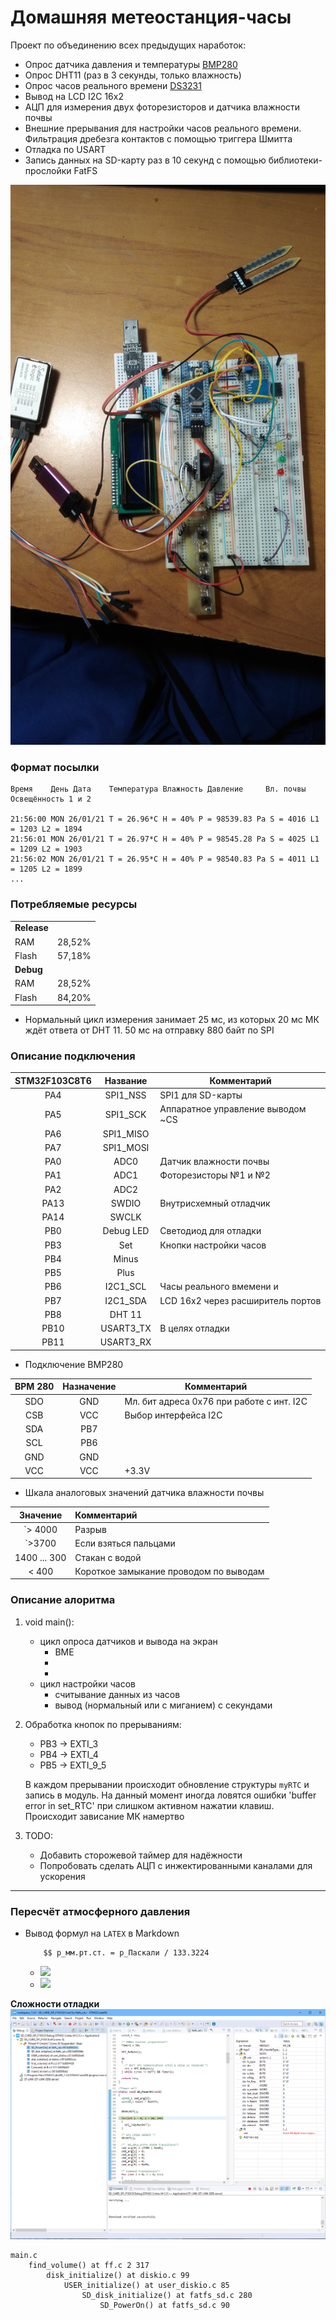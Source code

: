 # Домашняя метеостанция-часы

Проект по объединению всех предыдущих наработок:

- Опрос датчика давления и температуры [BMP280](../literature/sensors/bst-bmp280-ds001.pdf)   
- Опрос DHT11 (раз в 3 секунды, только влажность)
- Опрос часов реального времени [DS3231](../literature/sensors/DS3231.pdf)
- Вывод на LCD I2C 16x2
- АЦП для измерения двух фоторезисторов и датчика влажности почвы
- Внешние прерывания для настройки часов реального времени. Фильтрация дребезга контактов
с помощью триггера Шмитта 
- Отладка по USART
- Запись данных на SD-карту раз в 10 секунд с помощью библиотеки-прослойки FatFS

![](../../Hardware/imgs/all-in-one-breadboard.jpg)

### Формат посылки
```
Время    День Дата    Температура Влажность Давление     Вл. почвы Освещённость 1 и 2

21:56:00 MON 26/01/21 T = 26.96*C H = 40% P = 98539.83 Pa S = 4016 L1 = 1203 L2 = 1894
21:56:01 MON 26/01/21 T = 26.97*C H = 40% P = 98545.28 Pa S = 4025 L1 = 1209 L2 = 1903
21:56:02 MON 26/01/21 T = 26.95*C H = 40% P = 98540.83 Pa S = 4011 L1 = 1205 L2 = 1899
...
```

### Потребляемые ресурсы
| |   |
| ---   | --- |
| **Release** |   |
| RAM         | 28,52%  |
| Flash       | 57,18%  |
| **Debug**   |   |
| RAM         | 28,52%  |
| Flash       | 84,20%  |

- Нормальный цикл измерения занимает 25 мс, из которых 20 мс МК ждёт ответа от DHT 11. 50 мс на отправку 880 байт по SPI

### Описание подключения

| STM32F103C8T6 | Название   | Комментарий |
| :-----:       | :------:   | -------     |
| PA4			| SPI1_NSS   | SPI1 для SD-карты  |
| PA5			| SPI1_SCK   | Аппаратное управление выводом ~CS|
| PA6			| SPI1_MISO  ||
| PA7			| SPI1_MOSI  ||
| PA0           | ADC0       |  Датчик влажности почвы |
| PA1           | ADC1       |  Фоторезисторы №1 и №2           |
| PA2           | ADC2       |   |
| PA13          | SWDIO      |  Внутрисхемный отладчик |
| PA14          | SWCLK      ||
| PB0           | Debug LED  | Светодиод для отладки   |
| PB3           | Set        | Кнопки настройки часов  |
| PB4           | Minus      ||
| PB5           | Plus       ||
| PB6           | I2C1_SCL   | Часы реального вмемени и  |
| PB7           | I2C1_SDA   | LCD 16x2 через расширитель портов|
| PB8           | DHT 11     ||
| PB10          | USART3_TX  | В целях отладки |
| PB11          | USART3_RX  ||


- Подключение BMP280

| BPM 280       | Назначение | Комментарий |
| :-----:       | :--------: | --- |
| SDO			| GND        | Мл. бит адреса 0x76 при работе с инт. I2C |
| CSB			| VCC        | Выбор интерфейса I2C |
| SDA			| PB7        ||
| SCL			| PB6        ||
| GND           | GND        ||
| VCC           | VCC        | +3.3V |

- Шкала аналоговых значений датчика влажности почвы

| Значение      | Комментарий | 
| :-----:       | :-------- | 
| `> 4000	    | Разрыв                                   |
| `>3700			| Если взяться пальцами                    |
| 1400 ... 300  | Стакан с водой                           |
| < 400         | Короткое замыкание проводом по выводам   |


### Описание алоритма

1. void main():
    - цикл опроса датчиков и вывода на экран
        + BME
        + 
        + 
    - цикл настройки часов
        + считывание данных из часов
        + вывод (нормальный или с миганием) с секундами
        
2. Обработка кнопок по прерываниям:
    - PB3 -> EXTI_3
    - PB4 -> EXTI_4
    - PB5 -> EXTI_9_5
    
    В каждом прерывании происходит обновление структуры `myRTC` и запись в модуль.
    На данный момент иногда ловятся ошибки 'buffer error in set_RTC' при слишком активном нажатии клавиш.
    Происходит зависание МК намертво

3. TODO:
    - Добавить сторожевой таймер для надёжности
    - Попробовать сделать АЦП с инжектированными каналами для ускорения

***
### Пересчёт атмосферного давления 

<style TYPE="text/css">
code.has-jax {font: inherit; font-size: 100%; background: inherit; border: inherit;}
</style>
<script type="text/x-mathjax-config">
MathJax.Hub.Config({
    tex2jax: {
        inlineMath: [['$','$'], ['\\(','\\)']],
        skipTags: ['script', 'noscript', 'style', 'textarea', 'pre'] // removed 'code' entry
    }
});
MathJax.Hub.Queue(function() {
    var all = MathJax.Hub.getAllJax(), i;
    for(i = 0; i < all.length; i += 1) {
        all[i].SourceElement().parentNode.className += ' has-jax';
    }
});
</script>
<script type="text/javascript" src="https://cdnjs.cloudflare.com/ajax/libs/mathjax/2.7.4/MathJax.js?config=TeX-AMS_HTML-full"></script>


- Вывод формул на `LATEX` в Markdown
    ```text
        $$ p_мм.рт.ст. = p_Паскали / 133.3224
    ```
    + <img src="https://render.githubusercontent.com/render/math?math=p_{mm} = \frac{ p_{Pascals} }{ 133.3224 }">
    + <img src="https://render.githubusercontent.com/render/math?math=e^{i \pi} = -1">



**Сложности отладки**
![](./debug.PNG)

    main.c
        find_volume() at ff.c 2 317
            disk_initialize() at diskio.c 99
                USER_initialize() at user_diskio.c 85
                    SD_disk_initialize() at fatfs_sd.c 280
                        SD_PowerOn() at fatfs_sd.c 90